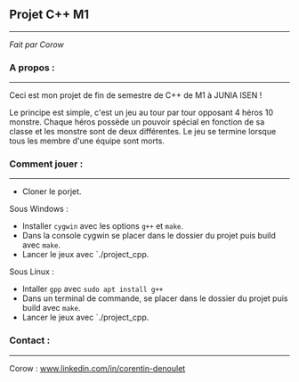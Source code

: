 ## Projet C++ M1
-----------------------
*Fait par Corow*

### A propos :
___
Ceci est mon projet de fin de semestre de C++ de M1 à JUNIA ISEN !

Le principe est simple, c'est un jeu au tour par tour opposant 4 héros 10 monstre. Chaque héros possède un pouvoir spécial en fonction de sa classe et les monstre sont de deux différentes.
Le jeu se termine lorsque tous les membre d'une équipe sont morts.

### Comment jouer :
------------------------------------------------------
- Cloner le porjet.
	
Sous Windows :
- Installer `cygwin` avec les options `g++` et `make`.
- Dans la console cygwin se placer dans le dossier du projet puis build avec `make`.
- Lancer le jeux avec `./project_cpp.
 
Sous Linux :
- Intaller `gpp` avec `sudo apt install g++`
- Dans un terminal de commande, se placer dans le dossier du projet puis build avec `make`.
- Lancer le jeux avec `./project_cpp.

### Contact :
---
Corow : www.linkedin.com/in/corentin-denoulet
